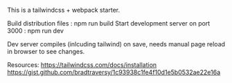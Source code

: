 This is a tailwindcss + webpack starter.

Build distribution files : npm run build
Start development server on port 3000 : npm run dev

Dev server compiles (inlcuding tailwind) on save, needs manual page reload in browser to see changes.

Resources:
https://tailwindcss.com/docs/installation
https://gist.github.com/bradtraversy/1c93938c1fe4f10d1e5b0532ae22e16a
